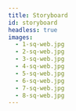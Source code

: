 ```yaml
---
title: Storyboard
id: storyboard
headless: true
images:
  - 1-sq-web.jpg
  - 2-sq-web.jpg
  - 3-sq-web.jpg
  - 4-sq-web.jpg
  - 5-sq-web.jpg
  - 6-sq-web.jpg
  - 7-sq-web.jpg
  - 8-sq-web.jpg
---
```

